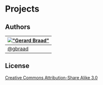 Projects
========


Authors
-------

| [!["Gerard Braad"](http://gravatar.com/avatar/e466994eea3c2a1672564e45aca844d0.png?s=60)](http://gbraad.nl "Gerard Braad <me@gbraad.nl>") |
|---|
| [@gbraad](https://twitter.com/gbraad) |


License
-------

[Creative Commons Attribution-Share Alike 3.0](http://creativecommons.org/licenses/by-sa/3.0/)
